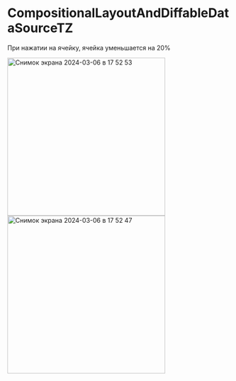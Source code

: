 # CompositionalLayoutAndDiffableDataSourceTZ
При нажатии на ячейку, ячейка уменьшается на 20%

<img width="356" alt="Снимок экрана 2024-03-06 в 17 52 53" src="https://github.com/NikolayGrinko/CompositionalLayoutAndDiffableDataSourceTZ/assets/112849355/10f048a6-8817-4106-a795-d31f234532ba">


<img width="356" alt="Снимок экрана 2024-03-06 в 17 52 47" src="https://github.com/NikolayGrinko/CompositionalLayoutAndDiffableDataSourceTZ/assets/112849355/8143fbb6-5351-4192-abba-c5b13b4ef3fc">
